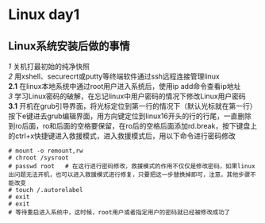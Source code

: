 # Linux day1

## Linux系统安装后做的事情

*1* 关机打最初始的纯净快照  
*2* 用xshell、securecrt或putty等终端软件通过ssh远程连接管理linux  
**2.1** 在linux本地系统中通过root用户进入系统后，使用ip add命令查看ip地址  
*3* 学习Linux密码的破解，在忘记linux中用户密码的情况下修改Linux用户密码  
**3.1** 开机在grub引导界面，将光标定位到第一行的情况下（默认光标就在第一行）按下e键进去grub编辑界面，用方向键定位到linux16开头的行的行尾，一直删除到ro后面，ro和后面的空格要保留，在ro后的空格后面添加rd.break，按下键盘上的ctrl+x快捷键进入救援模式，进入救援模式后，用以下命令进行密码修改  

```shell
# mount -o remount,rw
# chroot /sysroot
# passwd root   # 在这行进行密码修改，救援模式的作用不仅仅是修改密码，如果linux出问题无法开机，也可以进入救援模式进行修复，只要把这一步替换掉即可，注意，其他步骤不能改变
# touch /.autorelabel
# exit
# exit
# 等待重启进入系统中，这时候，root用户或者指定用户的密码就已经被修改成功了
```
